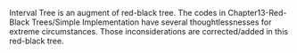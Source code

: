 Interval Tree is an augment of red-black tree.
The codes in Chapter13-Red-Black Trees/Simple Implementation have several thoughtlessnesses for extreme circumstances.
Those inconsiderations are corrected/added in this red-black tree.
